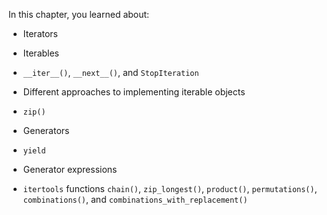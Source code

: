 In this chapter, you learned about:

-   Iterators

-   Iterables

-   `__iter__()`, `__next__()`, and `StopIteration`

-   Different approaches to implementing iterable objects

-   `zip()`

-   Generators

-   `yield`

-   Generator expressions

-   `itertools` functions `chain()`, `zip_longest()`, `product()`,
    `permutations()`, `combinations()`, and
    `combinations_with_replacement()`
